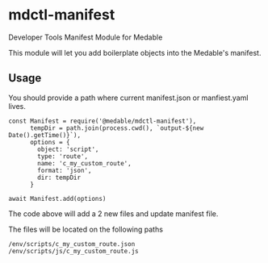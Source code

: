 # mdctl-manifest

Developer Tools Manifest Module for Medable
 
This module will let you add boilerplate objects into the Medable's manifest.
 
## Usage

You should provide a path where current manifest.json or manfiest.yaml lives.

```
const Manifest = require('@medable/mdctl-manifest'),
      tempDir = path.join(process.cwd(), `output-${new Date().getTime()}`),
      options = {
        object: 'script',
        type: 'route',
        name: 'c_my_custom_route',
        format: 'json', 
        dir: tempDir
      }

await Manifest.add(options)
``` 

The code above will add a 2 new files and update manifest file.

The files will be located on the following paths
```
/env/scripts/c_my_custom_route.json
/env/scripts/js/c_my_custom_route.js
``` 
